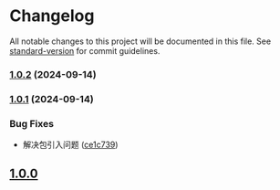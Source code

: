 # Changelog

All notable changes to this project will be documented in this file. See [standard-version](https://github.com/conventional-changelog/standard-version) for commit guidelines.

### [1.0.2](https://github.com/lxjyo/vue-components/compare/v1.0.1...v1.0.2) (2024-09-14)

### [1.0.1](https://github.com/lxjyo/vue-components/compare/v1.0.0...v1.0.1) (2024-09-14)


### Bug Fixes

* 解决包引入问题 ([ce1c739](https://github.com/lxjyo/vue-components/commit/ce1c739afcbe44cecd5e836b11d076787c029326))

## [1.0.0](2024-09-14)
